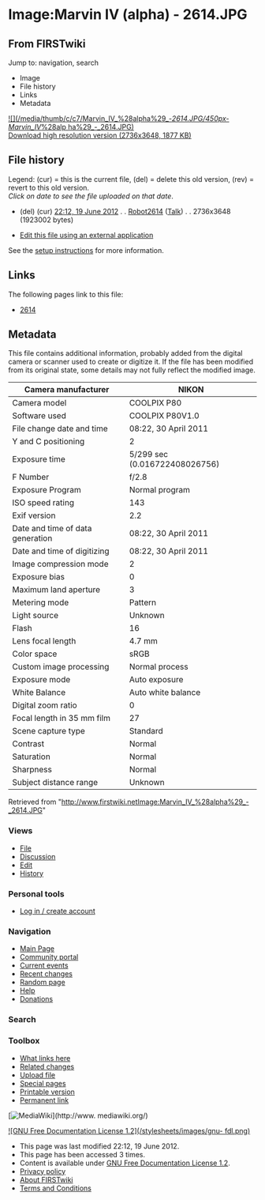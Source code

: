 # Image:Marvin IV (alpha) - 2614.JPG

## From FIRSTwiki

Jump to: navigation, search

- Image
- File history
- Links
- Metadata

[![](/media/thumb/c/c7/Marvin_IV_%28alpha%29_-_2614.JPG/450px-Marvin_IV_%28alp
ha%29_-_2614.JPG)](/media/c/c7/Marvin_IV_%28alpha%29_-_2614.JPG)<br>
[Download high resolution version (2736x3648, 1877 KB)](/media/c/c7/Marvin_IV_%28alpha%29_-_2614.JPG)

## File history

Legend: (cur) = this is the current file, (del) = delete this old version, (rev) = revert to this old version.<br>
_Click on date to see the file uploaded on that date_.

- (del) (cur) [22:12, 19 June 2012](/media/c/c7/Marvin_IV_%28alpha%29_-_2614.JPG "/media/c/c7/Marvin IV \(alpha\) - 2614.JPG") . . [Robot2614](/index.php?title=User:Robot2614&action=edit "User:Robot2614") ([Talk](User_talk:Robot2614 "User talk:Robot2614")) . . 2736x3648 (1923002 bytes)

- [Edit this file using an external application](/index.php?title=Image:Marvin_IV_%28alpha%29_-_2614.JPG&action=edit&externaledit=true&mode=file "Image:Marvin IV \(alpha\) - 2614.JPG")

See the [setup instructions](http://meta.wikimedia.org/wiki/Help:External_editors "http://meta.wikimedia.org/wiki/Help:External_editors") for more information.

## Links

The following pages link to this file:

- [2614](2614 "2614")

## Metadata

This file contains additional information, probably added from the digital camera or scanner used to create or digitize it. If the file has been modified from its original state, some details may not fully reflect the modified image.

Camera manufacturer              | NIKON
-------------------------------- | -----------------------------
Camera model                     | COOLPIX P80
Software used                    | COOLPIX P80V1.0
File change date and time        | 08:22, 30 April 2011
Y and C positioning              | 2
Exposure time                    | 5/299 sec (0.016722408026756)
F Number                         | f/2.8
Exposure Program                 | Normal program
ISO speed rating                 | 143
Exif version                     | 2.2
Date and time of data generation | 08:22, 30 April 2011
Date and time of digitizing      | 08:22, 30 April 2011
Image compression mode           | 2
Exposure bias                    | 0
Maximum land aperture            | 3
Metering mode                    | Pattern
Light source                     | Unknown
Flash                            | 16
Lens focal length                | 4.7 mm
Color space                      | sRGB
Custom image processing          | Normal process
Exposure mode                    | Auto exposure
White Balance                    | Auto white balance
Digital zoom ratio               | 0
Focal length in 35 mm film       | 27
Scene capture type               | Standard
Contrast                         | Normal
Saturation                       | Normal
Sharpness                        | Normal
Subject distance range           | Unknown

Retrieved from "<http://www.firstwiki.netImage:Marvin_IV_%28alpha%29_-_2614.JPG>"

### Views

- [File](Image:Marvin_IV_%28alpha%29_-_2614.JPG)
- [Discussion](/index.php?title=Image_talk:Marvin_IV_%28alpha%29_-_2614.JPG&action=edit)
- [Edit](/index.php?title=Image:Marvin_IV_%28alpha%29_-_2614.JPG&action=edit)
- [History](/index.php?title=Image:Marvin_IV_%28alpha%29_-_2614.JPG&action=history)

### Personal tools

- [Log in / create account](/index.php?title=Special:Userlogin&returnto=Image:Marvin_IV_\(alpha\)_-_2614.JPG)

[](Main_Page "Main Page")

### Navigation

- [Main Page](Main_Page)
- [Community portal](FIRSTwiki:Community_portal)
- [Current events](Current_events)
- [Recent changes](Special:Recentchanges)
- [Random page](Special:Random)
- [Help](FIRSTwiki:Help)
- [Donations](FIRSTwiki:Site_support)

### Search

### Toolbox

- [What links here](Special:Whatlinkshere/Image:Marvin_IV_%28alpha%29_-_2614.JPG)
- [Related changes](Special:Recentchangeslinked/Image:Marvin_IV_%28alpha%29_-_2614.JPG)
- [Upload file](Special:Upload)
- [Special pages](Special:Specialpages)
- [Printable version](/index.php?title=Image:Marvin_IV_%28alpha%29_-_2614.JPG&printable=yes)
- [Permanent link](/index.php?title=Image:Marvin_IV_%28alpha%29_-_2614.JPG&oldid=154020)

[![MediaWiki](/skins/common/images/poweredby_mediawiki_88x31.png)](http://www.
mediawiki.org/)

[![GNU Free Documentation License 1.2](/stylesheets/images/gnu-
fdl.png)](http://www.gnu.org/copyleft/fdl.html)

- This page was last modified 22:12, 19 June 2012.
- This page has been accessed 3 times.
- Content is available under [GNU Free Documentation License 1.2](http://www.gnu.org/copyleft/fdl.html "http://www.gnu.org/copyleft/fdl.html").
- [Privacy policy](FIRSTwiki:Privacy_policy "FIRSTwiki:Privacy policy")
- [About FIRSTwiki](FIRSTwiki:About "FIRSTwiki:About")
- [Terms and Conditions](FIRSTwiki:Terms_and_conditions "FIRSTwiki:Terms and conditions")
